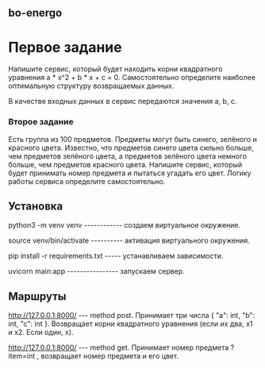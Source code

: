 ## bo-energo

# Первое задание

Напишите сервис, который будет находить корни квадратного уравнения a * x^2 + b * x + c = 0. Самостоятельно определите наиболее оптимальную структуру возвращаемых данных.

В качестве входных данных в сервис передаются значения a, b, c.

### Второе задание

Есть группа из 100 предметов. Предметы могут быть синего, зелёного и красного цвета. Известно, что предметов синего цвета сильно больше, чем предметов зелёного цвета, а предметов зелёного цвета немного больше, чем предметов красного цвета. Напишите сервис, который будет принимать номер предмета и пытаться угадать его цвет. Логику работы сервиса определите самостоятельно.



## Установка

python3 -m venv venv ------------ создаем виртуальное окружение.

source venv/bin/activate ---------- активация виртуального окружения.

pip install -r requirements.txt ----- устанавливаем зависимости.

uvicorn main:app ---------------- запускаем сервер.


## Маршруты

http://127.0.0.1:8000/ --- method post. Принимает три числа  { "a": int, "b": int, "c": int }. Возвращает корни квадратного уравнения (если их два, х1 и х2. Если один, х).

http://127.0.0.1:8000/ --- method get. Принимает номер предмета ?item=int , возвращает номер предмета и его цвет.
  
